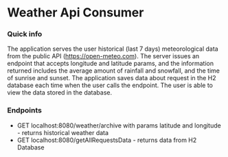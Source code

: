 # Weather Api Consumer

### Quick info
The application serves the user historical (last 7 days) meteorological data from the public API (https://open-meteo.com). 
The server issues an endpoint that accepts longitude and latitude params, and the information returned includes the average amount of rainfall and snowfall, and the time of sunrise and sunset. 
The application saves data about request in the H2 database each time when the user calls the endpoint. 
The user is able to view the data stored in the database.

### Endpoints
* GET localhost:8080/weather/archive with params latitude and longitude - returns historical weather data
* GET localhost:8080/getAllRequestsData - returns data from H2 Database
